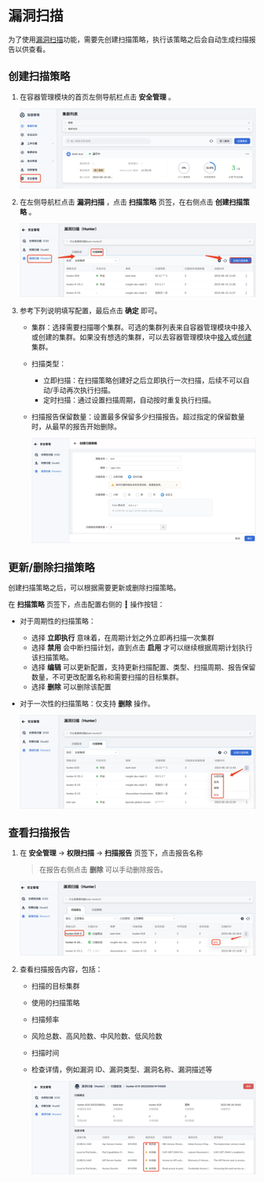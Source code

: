 # 漏洞扫描

为了使用[漏洞扫描](index.md)功能，需要先创建扫描策略，执行该策略之后会自动生成扫描报告以供查看。

## 创建扫描策略

1. 在容器管理模块的首页左侧导航栏点击 __安全管理__ 。

    ![安全管理](../../../images/security01_1.png)

2. 在左侧导航栏点击 __漏洞扫描__ ，点击 __扫描策略__ 页签，在右侧点击 __创建扫描策略__ 。

    ![安全管理](../../../images/security16.png)

3. 参考下列说明填写配置，最后点击 __确定__ 即可。

    - 集群：选择需要扫描哪个集群。可选的集群列表来自容器管理模块中接入或创建的集群。如果没有想选的集群，可以去容器管理模块中[接入](../clusters/integrate-cluster.md)或[创建](../clusters/create-cluster.md)集群。
    - 扫描类型：

        - 立即扫描：在扫描策略创建好之后立即执行一次扫描，后续不可以自动/手动再次执行扫描。
        - 定时扫描：通过设置扫描周期，自动按时重复执行扫描。

    - 扫描报告保留数量：设置最多保留多少扫描报告。超过指定的保留数量时，从最早的报告开始删除。

        ![安全管理](../../../images/security17.png)

## 更新/删除扫描策略

创建扫描策略之后，可以根据需要更新或删除扫描策略。

在 __扫描策略__ 页签下，点击配置右侧的 __┇__ 操作按钮：

- 对于周期性的扫描策略：

    - 选择 __立即执行__ 意味着，在周期计划之外立即再扫描一次集群
    - 选择 __禁用__ 会中断扫描计划，直到点击 __启用__ 才可以继续根据周期计划执行该扫描策略。
    - 选择 __编辑__ 可以更新配置，支持更新扫描配置、类型、扫描周期、报告保留数量，不可更改配置名称和需要扫描的目标集群。
    - 选择 __删除__ 可以删除该配置

- 对于一次性的扫描策略：仅支持 __删除__ 操作。

    ![创建扫描配置](../../../images/security18.png)

## 查看扫描报告

1. 在 __安全管理__ -> __权限扫描__ -> __扫描报告__ 页签下，点击报告名称

    > 在报告右侧点击 __删除__ 可以手动删除报告。

    ![创建扫描配置](../../../images/security19.png)

2. 查看扫描报告内容，包括：

    - 扫描的目标集群
    - 使用的扫描策略
    - 扫描频率
    - 风险总数、高风险数、中风险数、低风险数
    - 扫描时间
    - 检查详情，例如漏洞 ID、漏洞类型、漏洞名称、漏洞描述等

        ![创建扫描配置](../../../images/security20.png)
